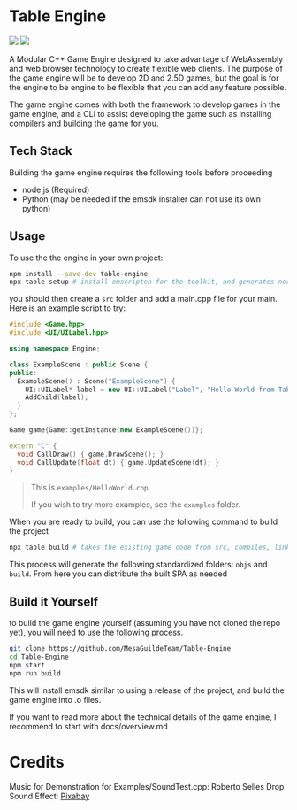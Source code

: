 # Table Engine

![](https://img.shields.io/badge/C%2B%2B-00599C?style=for-the-badge&logo=c%2B%2B&logoColor=white)
![](https://img.shields.io/badge/JavaScript-323330?style=for-the-badge&logo=javascript&logoColor=F7DF1E)

A Modular C++ Game Engine designed to take advantage of WebAssembly and web browser technology to create flexible web clients.
The purpose of the game engine will be to develop 2D and 2.5D games, but the goal is for the engine to be engine to be flexible that you can add any feature possible.

The game engine comes with both the framework to develop games in the game engine, and a CLI to assist developing the game such as installing compilers and building the game for you.

## Tech Stack

Building the game engine requires the following tools before proceeding
- node.js (Required)
- Python (may be needed if the emsdk installer can not use its own python)

## Usage
To use the the engine in your own project:
```sh
npm install --save-dev table-engine
npx table setup # install emscripten for the toolkit, and generates necessary folders
```

you should then create a `src` folder and add a main.cpp file for your main. Here is an example script to try:
```cpp
#include <Game.hpp>
#include <UI/UILabel.hpp>

using namespace Engine;

class ExampleScene : public Scene {
public:
  ExampleScene() : Scene("ExampleScene") {
    UI::UILabel* label = new UI::UILabel("Label", "Hello World from Table Engine");
    AddChild(label);
  }
};

Game game{Game::getInstance(new ExampleScene())};

extern "C" {
  void CallDraw() { game.DrawScene(); }
  void CallUpdate(float dt) { game.UpdateScene(dt); }
}
```
> This is `examples/HelloWorld.cpp`.
> 
> If you wish to try more examples, see the `examples` folder.

When you are ready to build, you can use the following command to build the project

```sh
npx table build # takes the existing game code from src, compiles, links, and packages it with a static HTML5 and CSS page
```

This process will generate the following standardized folders: `objs` and `build`. From here you can distribute the built SPA as needed

## Build it Yourself
to build the game engine yourself (assuming you have not cloned the repo yet), you will need to use the following process.

```sh
git clone https://github.com/MesaGuildeTeam/Table-Engine
cd Table-Engine
npm start
npm run build
```

This will install emsdk similar to using a release of the project, and build the game engine into .o files.

If you want to read more about the technical details of the game engine, I recommend to start with docs/overview.md

# Credits

Music for Demonstration for Examples/SoundTest.cpp: Roberto Selles
Drop Sound Effect: [Pixabay](https://pixabay.com/sound-effects/drop-sound-effect-240899/)